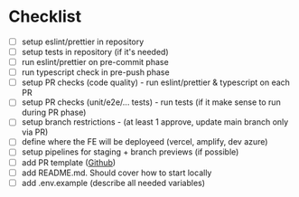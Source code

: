 # Checklist 

- [ ] setup eslint/prettier in repository
- [ ] setup tests in repository (if it's needed)
- [ ] run eslint/prettier on pre-commit phase
- [ ] run typescript check in pre-push phase
- [ ] setup PR checks (code quality) - run eslint/prettier & typescript on each PR
- [ ] setup PR checks (unit/e2e/... tests) - run tests (if it make sense to run during PR phase)
- [ ] setup branch restrictions - (at least 1 approve, update main branch only via PR)
- [ ] define where the FE will be deployeed (vercel, amplify, dev azure)
- [ ] setup pipelines for staging + branch previews (if possible)
- [ ] add PR template ([Github](https://raw.githubusercontent.com/Ilya-Valasiuk/how-to-start/main/.github/pull_request_template.md))
- [ ] add README.md. Should cover how to start locally
- [ ] add .env.example (describe all needed variables)
